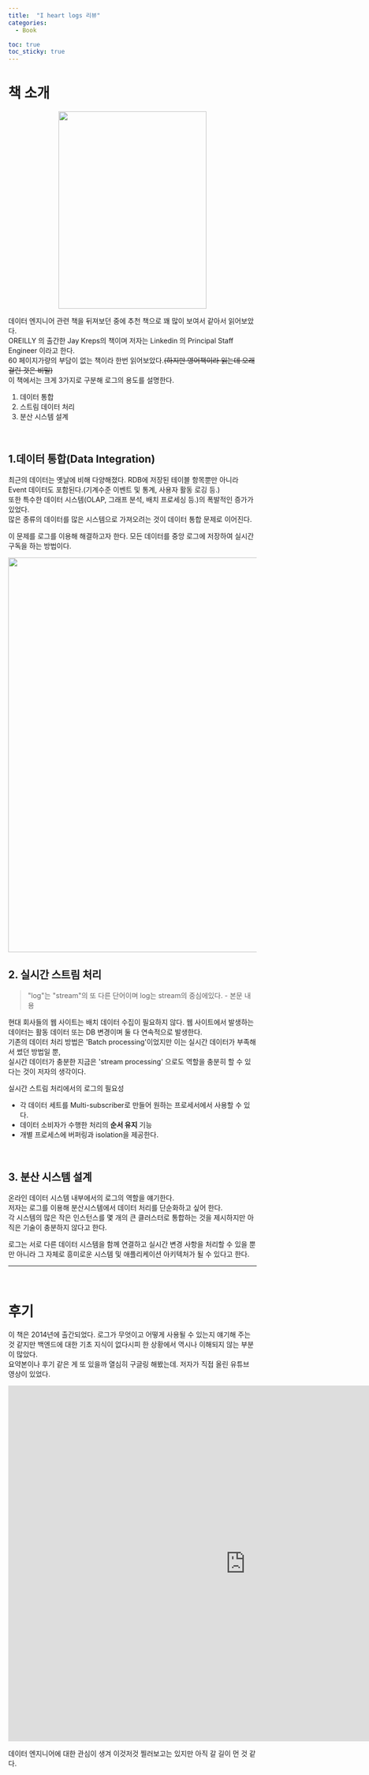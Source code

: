 ```yaml
---
title:  "I heart logs 리뷰"
categories:
  - Book

toc: true
toc_sticky: true
---
```


# 책 소개
 
<p align="center"><img src="https://user-images.githubusercontent.com/37405384/158525405-f7b5dc66-bf87-4d68-88d7-90b558f0911f.png" width="300" height="400"></p>

데이터 엔지니어 관련 책을 뒤져보던 중에 추천 책으로 꽤 많이 보여서 같아서 읽어보았다.  
OREILLY 의 출간한 Jay Kreps의 책이며 저자는 Linkedin 의 Principal Staff Engineer 이라고 한다.  
60 페이지가량의 부담이 없는 책이라 한번 읽어보았다.~~(하지만 영어책이라 읽는데 오래 걸린 것은 비밀)~~  
이 책에서는 크게 3가지로 구분해 로그의 용도를 설명한다.

1. 데이터 통합
2. 스트림 데이터 처리
3. 분산 시스템 설계  

<br>

## 1.데이터 통합(Data Integration)

최근의 데이터는 옛날에 비해 다양해졌다. RDB에 저장된 테이블 항목뿐만 아니라 Event 데이터도 포함된다.(기계수준 이벤트 및 통계, 사용자 활동 로깅 등.)  
또한 특수한 데이터 시스템(OLAP, 그래프 분석, 배치 프로세싱 등.)의 폭발적인 증가가 있었다.  
많은 종류의 데이터를 많은 시스템으로 가져오려는 것이 데이터 통합 문제로 이어진다.

이 문제를 로그를 이용해 해결하고자 한다. 모든 데이터를 중앙 로그에 저장하여 실시간 구독을 하는 방법이다.   


<img src="https://user-images.githubusercontent.com/37405384/158940375-570fdea1-8b78-4f25-9f25-334824f74e6e.png" width="800"> 

<br>

## 2. 실시간 스트림 처리

> "log"는 "stream"의 또 다른 단어이며 log는 stream의 중심에있다. - 본문 내용

현대 회사들의 웹 사이트는 배치 데이터 수집이 필요하지 않다. 웹 사이트에서 발생하는 데이터는 활동 데이터 또는 DB 변경이며 둘 다 연속적으로 발생한다.  
기존의 데이터 처리 방법은 'Batch processing'이었지만 이는 실시간 데이터가 부족해서 썼던 방법일 뿐,   
실시간 데이터가 충분한 지금은 'stream processing' 으로도 역할을 충분히 할 수 있다는 것이 저자의 생각이다.

실시간 스트림 처리에서의 로그의 필요성

- 각 데이터 세트를 Multi-subscriber로 만들어 원하는 프로세서에서 사용할 수 있다.
- 데이터 소비자가 수행한 처리의 **순서 유지** 기능
- 개별 프로세스에 버퍼링과 isolation을 제공한다.

<br>

## 3. 분산 시스템 설계
온라인 데이터 시스템 내부에서의 로그의 역할을 얘기한다.  
저자는 로그를 이용해 분산시스템에서 데이터 처리를 단순화하고 싶어 한다.  
각 시스템의 많은 작은 인스턴스를 몇 개의 큰 클러스터로 통합하는 것을 제시하지만 아직은 기술이 충분하지 않다고 한다.


로그는 서로 다른 데이터 시스템을 함께 연결하고 실시간 변경 사항을 처리할 수 있을 뿐만 아니라 그 자체로 흥미로운 시스템 및 애플리케이션 아키텍처가 될 수 있다고 한다.

---
<br>

# 후기
이 책은 2014년에 출간되었다. 로그가 무엇이고 어떻게 사용될 수 있는지 얘기해 주는 것 같지만 백엔드에 대한 기초 지식이 없다시피 한 상황에서 역시나 이해되지 않는 부분이 많았다.   
요약본이나 후기 같은 게 또 있을까 열심히 구글링 해봤는데. 저자가 직접 올린 유튜브 영상이 있었다.  

<iframe width="961" height="721" src="https://www.youtube.com/embed/aJuo_bLSW6s" title="YouTube video player" frameborder="0" allow="accelerometer; autoplay; clipboard-write; encrypted-media; gyroscope; picture-in-picture" allowfullscreen></iframe>


<br>

데이터 엔지니어에 대한 관심이 생겨 이것저것 찔러보고는 있지만 아직 갈 길이 먼 것 같다.